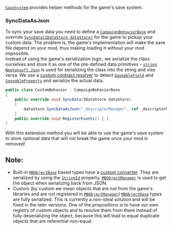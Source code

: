 [``SaveSystem``](xref:Bannerlord.ButterLib.SaveSystem) provides helper methods for the game's save system.   

### SyncDataAsJson
To sync your save data you need to define a [``CampaignBehaviorBase``](xref:TaleWorlds.CampaignSystem.CampaignBehaviorBase) and override [``SyncData(IDataStore dataStore)``](xref:TaleWorlds.CampaignSystem.CampaignBehaviorBase#collapsible-TaleWorlds_CampaignSystem_CampaignBehaviorBase_SyncData_TaleWorlds_CampaignSystem_IDataStore_) for the game to pickup your custom data. The problem is, the game's implementation will make the save file depend on your mod, thus making loading it without your mod impossible.  
Instead of using the game's serialization logic, we serialize the class ourselves and store it as one of the pre-defined data primitives - [``string``](xref:System.String).  
[``Newtonsoft.Json``](https://github.com/JamesNK/Newtonsoft.Json) is used for serializing the class into the string and vise versa. We use a [custom contract resolver](xref:Bannerlord.ButterLib.SaveSystem.TaleWorldsContractResolver) to detect [``SaveableField``](xref:TaleWorlds.SaveSystem.SaveableFieldAttribute) and [``SaveableProperty``](xref:TaleWorlds.SaveSystem.SaveablePropertyAttribute) and serialize the actual data.  
```csharp
public class CustomBehavior : CampaignBehaviorBase
{
    public override void SyncData(IDataStore dataStore)
    {
        dataStore.SyncDataAsJson("_descriptorManager", ref _descriptorManager);
    }
    public override void RegisterEvents() { }
}
```
With this extension method you will be able to use the game's save system to store optional data that will not break the game once your mod is removed!
  
## Note:
* Built-in [``MBObjectBase``](xref:TaleWorlds.ObjectSystem.MBObjectBase) based types have a [custom converter](xref:Bannerlord.ButterLib.SaveSystem.MBObjectBaseConverter). They are serialized by using the [``StringId``](xref:TaleWorlds.ObjectSystem.MBObjectBase#TaleWorlds_ObjectSystem_MBObjectBase_StringId) property. [``MBObjectManager``](xref:TaleWorlds.ObjectSystem.MBObjectManager) is used to get the object when serializing back from JSON.
* Custom (by custom we mean objects that are not from the game's libraries and are not registered in [``MBObjectManager``](xref:TaleWorlds.ObjectSystem.MBObjectManager)) [``MBObjectBase``](xref:TaleWorlds.ObjectSystem.MBObjectBase) types are fully serialized. This is currently a non-ideal solution and will be fixed in the later versions. One of the propositions is to have our own registry of custom objects and to resolve them from there instead of fully deserializing the object, because this will lead to equal duplicate objects that are referential non-equal.
